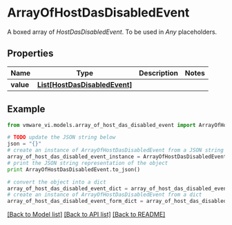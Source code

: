 # ArrayOfHostDasDisabledEvent

A boxed array of *HostDasDisabledEvent*. To be used in *Any* placeholders. 

## Properties
Name | Type | Description | Notes
------------ | ------------- | ------------- | -------------
**value** | [**List[HostDasDisabledEvent]**](HostDasDisabledEvent.md) |  | 

## Example

```python
from vmware_vi.models.array_of_host_das_disabled_event import ArrayOfHostDasDisabledEvent

# TODO update the JSON string below
json = "{}"
# create an instance of ArrayOfHostDasDisabledEvent from a JSON string
array_of_host_das_disabled_event_instance = ArrayOfHostDasDisabledEvent.from_json(json)
# print the JSON string representation of the object
print ArrayOfHostDasDisabledEvent.to_json()

# convert the object into a dict
array_of_host_das_disabled_event_dict = array_of_host_das_disabled_event_instance.to_dict()
# create an instance of ArrayOfHostDasDisabledEvent from a dict
array_of_host_das_disabled_event_form_dict = array_of_host_das_disabled_event.from_dict(array_of_host_das_disabled_event_dict)
```
[[Back to Model list]](../README.md#documentation-for-models) [[Back to API list]](../README.md#documentation-for-api-endpoints) [[Back to README]](../README.md)


